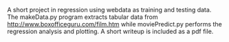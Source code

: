 A short project in regression using webdata as training and testing data. The makeData.py program extracts tabular data from
http://www.boxofficeguru.com/film.htm while moviePredict.py performs the regression analysis and plotting. A short writeup is 
included as a pdf file. 
